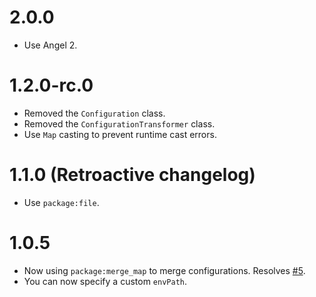 # 2.0.0
* Use Angel 2.

# 1.2.0-rc.0
* Removed the `Configuration` class.
* Removed the `ConfigurationTransformer` class.
* Use `Map` casting to prevent runtime cast errors.

# 1.1.0 (Retroactive changelog)
* Use `package:file`.

# 1.0.5
* Now using `package:merge_map` to merge configurations. Resolves
[#5](https://github.com/angel-dart/configuration/issues/5).
* You can now specify a custom `envPath`.